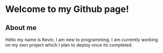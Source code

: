 # Welcome to my Github page!

## About me

Hello my name is Kevin, I am new to programming. I am currently working on my own project which I plan to deploy once its completed.






